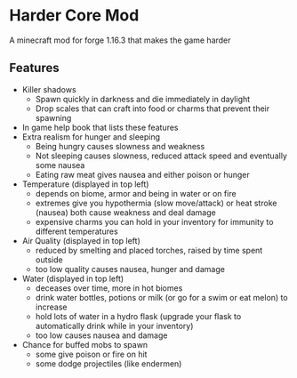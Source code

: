# Harder Core Mod
 
A minecraft mod for forge 1.16.3 that makes the game harder

## Features 
- Killer shadows
    - Spawn quickly in darkness and die immediately in daylight
    - Drop scales that can craft into food or charms that prevent their spawning
- In game help book that lists these features
- Extra realism for hunger and sleeping
    - Being hungry causes slowness and weakness
    - Not sleeping causes slowness, reduced attack speed and eventually some nausea
    - Eating raw meat gives nausea and either poison or hunger
- Temperature (displayed in top left)
    - depends on biome, armor and being in water or on fire
    - extremes give you hypothermia (slow move/attack) or heat stroke (nausea) both cause weakness and deal damage
    - expensive charms you can hold in your inventory for immunity to different temperatures
- Air Quality (displayed in top left)
    - reduced by smelting and placed torches, raised by time spent outside
    - too low quality causes nausea, hunger and damage
- Water (displayed in top left)
    - deceases over time, more in hot biomes
    - drink water bottles, potions or milk (or go for a swim or eat melon) to increase
    - hold lots of water in a hydro flask (upgrade your flask to automatically drink while in your inventory)
    - too low causes nausea and damage
- Chance for buffed mobs to spawn
    - some give poison or fire on hit
    - some dodge projectiles (like endermen)